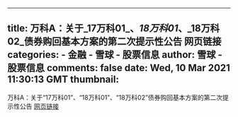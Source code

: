 
---
title: 万科A：关于_17万科01_、_18万科01_、_18万科02_债券购回基本方案的第二次提示性公告 网页链接
categories: 
    - 金融
    - 雪球 - 股票信息
author: 雪球 - 股票信息
comments: false
date: Wed, 10 Mar 2021 11:30:13 GMT
thumbnail: 
---

<div>   
万科A：关于“17万科01”、“18万科01”、“18万科02”债券购回基本方案的第二次提示性公告 <a href="http://static.cninfo.com.cn/finalpage/2021-03-10/1209365252.PDF" title="http://static.cninfo.com.cn/finalpage/2021-03-10/1209365252.PDF" target="_blank" class="status-link">网页链接</a>  
</div>
            
